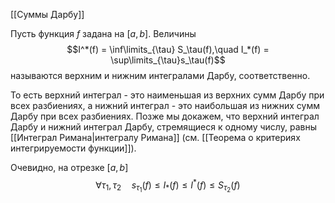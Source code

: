 
[[Суммы Дарбу]]

Пусть функция $f$ задана на $[a,b]$. Величины
$$I^*(f) = \inf\limits_{\tau} S_\tau(f),\quad I_*(f) = \sup\limits_{\tau}s_\tau(f)$$
называются верхним и нижним интегралами Дарбу, соответственно.


То есть верхний интеграл - это наименьшая из верхних сумм Дарбу при всех разбиениях, а нижний интеграл - это наибольшая из нижних сумм Дарбу при всех разбиениях. Позже мы докажем, что верхний интеграл Дарбу и нижний интеграл Дарбу, стремящиеся к одному числу, равны [[Интеграл Римана|интегралу Римана]] (см. [[Теорема о критериях интегрируемости функции]]).


Очевидно, на отрезке $[a,b]$
$$\forall \tau_1, \tau_2\quad s_{\tau_1}(f) \le I_*(f) \le I^*(f) \le S_{\tau_2}(f)$$
